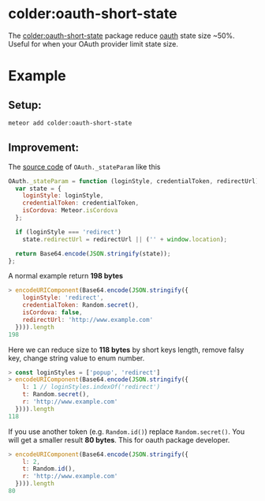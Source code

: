 # colder:oauth-short-state

The [colder:oauth-short-state](https://atmospherejs.com/colder/oauth/-short-state) package reduce [oauth](https://atmospherejs.com/meteor/oauth) state size ~50%. Useful for when your OAuth provider limit state size.

# Example

## Setup:

```bash
meteor add colder:oauth-short-state
```

## Improvement:

The [source code](https://github.com/meteor/meteor/blob/b8852dd7cc2909be39eab766b57954e225043b68/packages/oauth/oauth_client.js#L41) of `OAuth._stateParam` like this

```js
OAuth._stateParam = function (loginStyle, credentialToken, redirectUrl) {
  var state = {
    loginStyle: loginStyle,
    credentialToken: credentialToken,
    isCordova: Meteor.isCordova
  };

  if (loginStyle === 'redirect')
    state.redirectUrl = redirectUrl || ('' + window.location);

  return Base64.encode(JSON.stringify(state));
};
```

A normal example return **198 bytes**

```js
> encodeURIComponent(Base64.encode(JSON.stringify({
    loginStyle: 'redirect',
    credentialToken: Random.secret(),
    isCordova: false,
    redirectUrl: 'http://www.example.com'
  }))).length
198
```

Here we can reduce size to **118 bytes** by short keys length, remove falsy key, change string value to enum number.

```js
> const loginStyles = ['popup', 'redirect']
> encodeURIComponent(Base64.encode(JSON.stringify({
    l: 1 // loginStyles.indexOf('redirect')
    t: Random.secret(),
    r: 'http://www.example.com'
  }))).length
118
```

If you use another token (e.g. `Random.id()`) replace `Random.secret()`. You will get a smaller result **80 bytes**. This for oauth package developer.

```js
> encodeURIComponent(Base64.encode(JSON.stringify({
    l: 2,
    t: Random.id(),
    r: 'http://www.example.com'
  }))).length
80
```

